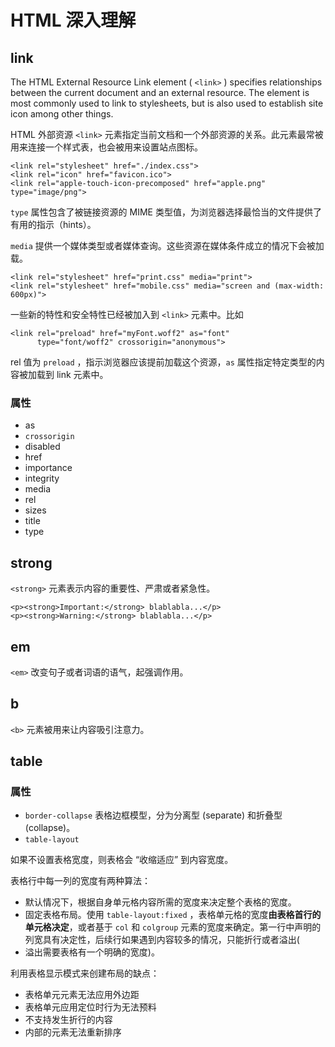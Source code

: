 # HTML 深入理解

## link

The HTML External Resource Link element ( `<link>` ) specifies relationships between the current document and an external resource. The element is most commonly used to link to stylesheets, but is also used to establish site icon among other things.

HTML 外部资源 `<link>` 元素指定当前文档和一个外部资源的关系。此元素最常被用来连接一个样式表，也会被用来设置站点图标。

    <link rel="stylesheet" href="./index.css">
    <link rel="icon" href="favicon.ico">
    <link rel="apple-touch-icon-precomposed" href="apple.png" type="image/png">

`type` 属性包含了被链接资源的 MIME 类型值，为浏览器选择最恰当的文件提供了有用的指示（hints）。

`media` 提供一个媒体类型或者媒体查询。这些资源在媒体条件成立的情况下会被加载。

    <link rel="stylesheet" href="print.css" media="print">
    <link rel="stylesheet" href="mobile.css" media="screen and (max-width: 600px)">

一些新的特性和安全特性已经被加入到 `<link>` 元素中。比如

    <link rel="preload" href="myFont.woff2" as="font"
          type="font/woff2" crossorigin="anonymous">

rel 值为 `preload` ，指示浏览器应该提前加载这个资源，`as` 属性指定特定类型的内容被加载到 link 元素中。

### 属性

- as
- `crossorigin`
- disabled
- href
- importance
- integrity
- media
- rel
- sizes
- title
- type

## strong

`<strong>` 元素表示内容的重要性、严肃或者紧急性。

    <p><strong>Important:</strong> blablabla...</p>
    <p><strong>Warning:</strong> blablabla...</p> 

## em

`<em>` 改变句子或者词语的语气，起强调作用。

## b

`<b>` 元素被用来让内容吸引注意力。

## table

### 属性

- `border-collapse` 表格边框模型，分为分离型 (separate) 和折叠型 (collapse)。
- `table-layout`

如果不设置表格宽度，则表格会 “收缩适应” 到内容宽度。

表格行中每一列的宽度有两种算法：

- 默认情况下，根据自身单元格内容所需的宽度来决定整个表格的宽度。
- 固定表格布局。使用 `table-layout:fixed` ，表格单元格的宽度**由表格首行的单元格决定**，或者基于 `col` 和 `colgroup` 元素的宽度来确定。第一行中声明的列宽具有决定性，后续行如果遇到内容较多的情况，只能折行或者溢出(
- 溢出需要表格有一个明确的宽度)。

利用表格显示模式来创建布局的缺点：

- 表格单元元素无法应用外边距
- 表格单元应用定位时行为无法预料
- 不支持发生折行的内容
- 内部的元素无法重新排序